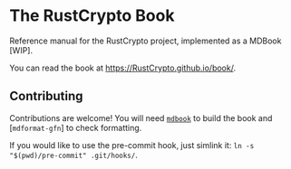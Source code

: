 # The RustCrypto Book

Reference manual for the RustCrypto project, implemented as a MDBook \[WIP\].

You can read the book at <https://RustCrypto.github.io/book/>.

## Contributing

Contributions are welcome! You will need [`mdbook`] to build the book and \[`mdformat-gfn`\] to
check formatting.

If you would like to use the pre-commit hook, just simlink it:
`ln -s "$(pwd)/pre-commit" .git/hooks/`.

[`mdbook`]: https://rust-lang.github.io/mdBook/guide/installation.html
